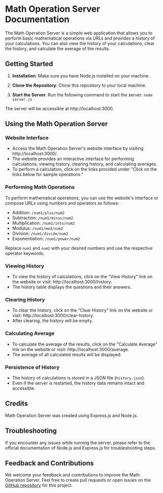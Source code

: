 # Math Operation Server Documentation

The Math Operation Server is a simple web application that allows you to perform basic mathematical operations via URLs and provides a history of your calculations. You can also view the history of your calculations, clear the history, and calculate the average of the results.

## Getting Started

1. **Installation**: Make sure you have Node.js installed on your machine.

2. **Clone the Repository**: Clone this repository to your local machine.

3. **Start the Server**: Run the following command to start the server:
   `node server.js`

The server will be accessible at http://localhost:3000.

## Using the Math Operation Server

### Website Interface

- Access the Math Operation Server's website interface by visiting http://localhost:3000/.
- The website provides an interactive interface for performing calculations, viewing history, clearing history, and calculating averages.
- To perform a calculation, click on the links provided under "Click on the links below for sample operations."

### Performing Math Operations

To perform mathematical operations, you can use the website's interface or compose URLs using numbers and operators as follows:

- Addition: `/num1/plus/num2`
- Subtraction: `/num1/minus/num2`
- Multiplication: `/num1/into/num2`
- Modulus: `/num1/mod/num2`
- Division: `/num1/divide/num2`
- Exponentiation: `/num1/power/num2`

Replace `num1` and `num2` with your desired numbers and use the respective operator keywords.

### Viewing History

- To view the history of calculations, click on the "View History" link on the website or visit: http://localhost:3000/history.
- The history table displays the questions and their answers.

### Clearing History

- To clear the history, click on the "Clear History" link on the website or visit: http://localhost:3000/clear-history.
- After clearing, the history will be empty.

### Calculating Average

- To calculate the average of the results, click on the "Calculate Average" link on the website or visit: http://localhost:3000/average.
- The average of all calculated results will be displayed.

### Persistence of History

- The history of calculations is stored in a JSON file (`history.json`).
- Even if the server is restarted, the history data remains intact and accessible.

## Credits

Math Operation Server was created using Express.js and Node.js.

## Troubleshooting

If you encounter any issues while running the server, please refer to the official documentation of Node.js and Express.js for troubleshooting steps.

## Feedback and Contributions

We welcome your feedback and contributions to improve the Math Operation Server. Feel free to create pull requests or open issues on the [GitHub repository](https://github.com/samridh1053/Kalvium-backend-task) for this project.
